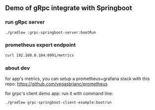 ## Demo of gRpc integrate with Springboot

### run gRpc server
```bash
./gradlew :grpc-springboot-server:bootRun
```


### prometheus export endpoint
```bash
curl 192.168.0.104:8091/metrics
```

### about dev
for app's metrics, you can setup a prometheus+grafana stack 
with this repo: https://github.com/vegasbrianc/prometheus 

for grpc's client demo app: run it with command line:
```bash
./gradlew grpc-springboot-client-example:bootrun
```